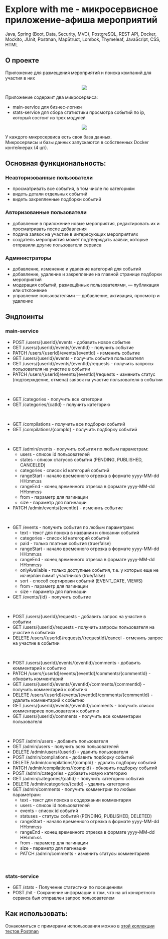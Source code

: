 # Explore with me - микросервисное приложение-афиша мероприятий
Java, Spring (Boot, Data, Security, MVC), PostgreSQL, REST API, Docker, Mockito, JUnit, Postman, MapStruct, Lombok, Thymeleaf, JavaScript, CSS, HTML

## О проекте
Приложение для размещения мероприятий и поиска компаний для участия в них

<p align="center">
  <img src="https://pictures.s3.yandex.net/resources/S19_09-2_1674558748.png" />
</p>

Приложение содержит два микросервиса: 
- main-service для бизнес-логики
- stats-service для сбора статистики просмотра событий по ip, который состоит из трех модулей

<p align="center">
  <img src="https://pictures.s3.yandex.net/resources/S18_01_1674662618.png" />
</p>

У каждого микросервиса есть своя база данных.  
Микросервисы и базы данных запускаются в собственных Docker контейнерах (4 шт).

## Основная функциональность: 

### Неавторизованные пользователи 
- просматривать все события, в том числе по категориям
- видеть детали отдельных событий
- видеть закрепленные подборки событий

### Авторизованные пользователи 
- добавление в приложение новые мероприятия, редактировать их и просматривать после добавления
- подача заявок на участие в интересующих мероприятиях
- создатель мероприятия может подтверждать заявки, которые отправили другие пользователи сервиса

### Администраторы
- добавление, изменение и удаление категорий для событий
- добавление, удаление и закрепление на главной странице подборки мероприятий
- модерация событий, размещённых пользователями, — публикация или отклонение
- управление пользователями — добавление, активация, просмотр и удаление

## Эндпоинты

### main-service 

- POST /users/{userId}/events - добавить новое событие
- GET /users/{userId}/events/{eventId} - получить событие
- PATCH /users/{userId}/events/{eventId} - изменить событие
- GET /users/{userId}/events - получить события пользователя
- GET /users/{userId}/events/{eventId}/requests - получить запросы пользователя на участие в событии 
- PATCH /users/{userId}/events/{eventId}/requests - изменить статус (подтверждение, отмена) заявок на участие пользователя в событии
<br>

- GET /categories - получить все категории
- GET /categories/{catId} - получить категорию
<br>

- GET /compilations - получить все подборки событий
- GET /compilations/{compId} - получить подборку событий
<br>

- GET /admin/events - получить события по любым параметрам:
    - users - список id пользователей
    - states - список статусов события (PENDING, PUBLISHED, CANCELED)
    - categories - список id категорий событий
    - rangeStart - начало временного отрезка в формате yyyy-MM-dd HH:mm:ss
    - rangeEnd - конец временного отрезка в формате yyyy-MM-dd HH:mm:ss
    - from - параметр для пагинации
    - size - параметр для пагинации
- PATCH /admin/events/{eventId} - изменить событие 
<br>

- GET /events - получить события по любым параметрам:
    - text - текст для поиска в названии и описании событий
    - categories - список id категорий событий
    - paid - только платные события (true/false)
    - rangeStart - начало временного отрезка в формате yyyy-MM-dd HH:mm:ss
    - rangeEnd - конец временного отрезка в формате yyyy-MM-dd HH:mm:ss
    - onlyAvailable - только доступные события, т.е. у которых еще не исчерпан лимит участников (true/false)
    - sort - способ сортировки событий (EVENT_DATE, VIEWS)
    - from - параметр для пагинации
    - size - параметр для пагинации
- GET /events/{id} - получить событие
<br>

- POST /users/{userId}/requests - добавить запрос на участие в событии
- GET /users/{userId}/requests - получить запросы пользователя на участие в событиях
- DELETE /users/{userId}/requests/{requestId}/cancel - отменить запрос на участие в событии
<br>

- POST /users/{userId}/events/{eventId}/comments - добавить комментарий к событию
- PATCH /users/{userId}/events/{eventId}/comments/{commentId} - обновить комментарий 
- GET /users/{userId}/events/{eventId}/comments/{commentId} - получить комментарий к событию
- DELETE /users/{userId}/events/{eventId}/comments/{commentId} - удалить комментарий к событию
- GET /users/{userId}/events/{eventId}/comments - получить список комментариев пользователя к событию
- GET /users/{userId}/comments - получить все комментарии пользователя
<br>

- POST /admin/users - добавить пользователя
- GET /admin/users - получить всех пользователей
- DELETE /admin/users/{userId} - удалить пользователя
- POST /admin/compilations - добавить подборку событий
- DELETE /admin/compilations/{compId} - удалить подборку событий
- PATCH /admin/compilations/{compId} - обновить подборку событий
- POST /admin/categories - добавить новую категорию
- GET /admin/categories/{catId} - получить категорию событий
- DELETE /admin/categories/{catId} - удалить категорию
- GET /admin/comments - получить комментрии по любым параметрам:
    - text - текст для поиска в содержании комментария
    - users - список id пользователей
    - events - список id событий
    - statuses - статусы событий (PENDING, PUBLISHED, DELETED)
    - rangeStart - начало временного отрезка в формате yyyy-MM-dd HH:mm:ss
    - rangeEnd - конец временного отрезка в формате yyyy-MM-dd HH:mm:ss
    - from - параметр для пагинации
    - size - параметр для пагинации
  - PATCH /admin/comments - изменить статусы комментариев 
<br>

### stats-service 

- GET /stats - Получение статистики по посещениям
- POST /hit - Сохранение информации о том, что на uri конкретного сервиса был отправлен запрос пользователем

## Как использовать:
Ознакомиться с примерами использования можно в [этой коллекции тестов Postman](https://github.com/yandex-praktikum/java-explore-with-me/tree/main_svc/postman)


